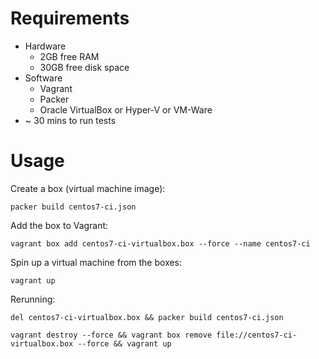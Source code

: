 # Requirements
* Hardware
  * 2GB free RAM
  * 30GB free disk space
* Software
  * Vagrant
  * Packer
  * Oracle VirtualBox or Hyper-V or VM-Ware
* ~ 30 mins to run tests

# Usage
Create a box (virtual machine image):

```
packer build centos7-ci.json
```


Add the box to Vagrant:

```
vagrant box add centos7-ci-virtualbox.box --force --name centos7-ci
```


Spin up a virtual machine from the boxes:

`vagrant up`


Rerunning:
```
del centos7-ci-virtualbox.box && packer build centos7-ci.json
```
```
vagrant destroy --force && vagrant box remove file://centos7-ci-virtualbox.box --force && vagrant up
```

